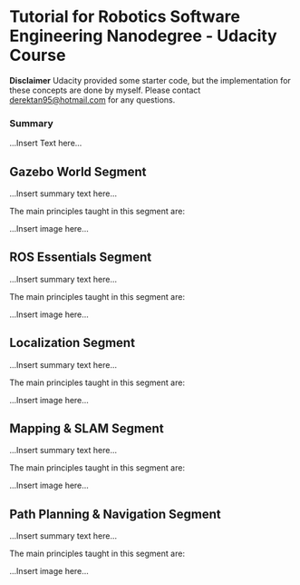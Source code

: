 # Tutorial for Robotics Software Engineering Nanodegree - Udacity Course

**Disclaimer** Udacity provided some starter code, but the implementation for these concepts are done by myself. Please contact derektan95@hotmail.com for any questions. 

### Summary<br/>
...Insert Text here...



## Gazebo World Segment<br/>
...Insert summary text here...

The main principles taught in this segment are: 

...Insert image here...

## ROS Essentials Segment<br/>
...Insert summary text here...

The main principles taught in this segment are: 

...Insert image here...


## Localization Segment<br/>
...Insert summary text here...

The main principles taught in this segment are: 

...Insert image here...


## Mapping & SLAM Segment<br/>
...Insert summary text here...

The main principles taught in this segment are: 

...Insert image here...


## Path Planning & Navigation Segment<br/>
...Insert summary text here...

The main principles taught in this segment are: 

...Insert image here...


